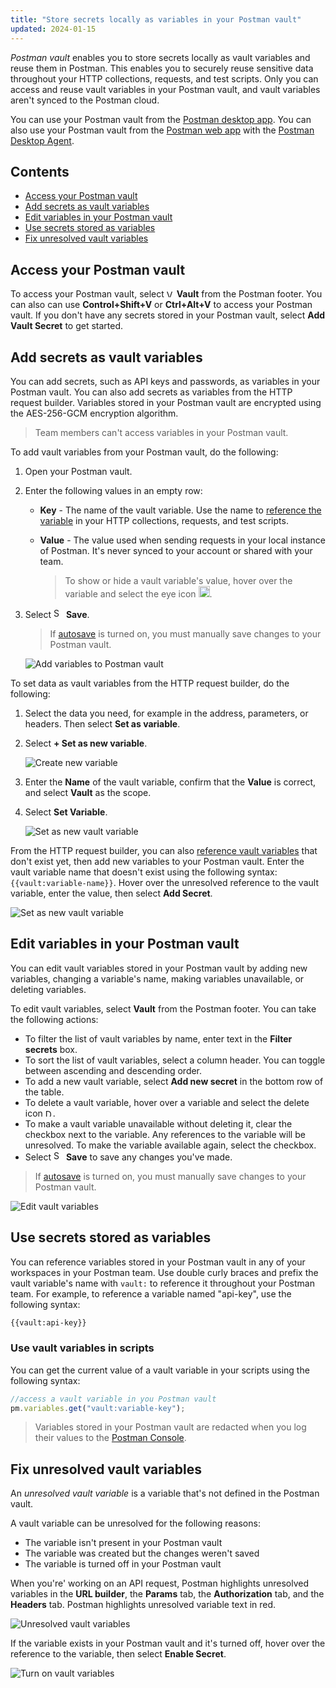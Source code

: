 ```yaml
---
title: "Store secrets locally as variables in your Postman vault"
updated: 2024-01-15
---
```


*Postman vault* enables you to store secrets locally as vault variables and reuse them in Postman. This enables you to securely reuse sensitive data throughout your HTTP collections, requests, and test scripts. Only you can access and reuse vault variables in your Postman vault, and vault variables aren't synced to the Postman cloud.

You can use your Postman vault from the [Postman desktop app](/docs/getting-started/installation/installation-and-updates/). You can also use your Postman vault from the [Postman web app](/docs/getting-started/installation/installation-and-updates/#use-the-postman-web-app) with the [Postman Desktop Agent](/docs/getting-started/basics/about-postman-agent/#the-postman-desktop-agent).

## Contents

* [Access your Postman vault](#access-your-postman-vault)
* [Add secrets as vault variables](#add-secrets-as-vault-variables)
* [Edit variables in your Postman vault](#edit-variables-in-your-postman-vault)
* [Use secrets stored as variables](#use-secrets-stored-as-variables)
* [Fix unresolved vault variables](#fix-unresolved-vault-variables)

## Access your Postman vault

To access your Postman vault, select <img alt="Vault icon" src="https://assets.postman.com/postman-docs/icons/icon-vault.jpg#icon" width="12px"> **Vault** from the Postman footer. You can also can use **Control+Shift+V** or **Ctrl+Alt+V** to access your Postman vault. If you don't have any secrets stored in your Postman vault, select **Add Vault Secret** to get started.

## Add secrets as vault variables

You can add secrets, such as API keys and passwords, as variables in your Postman vault. You can also add secrets as variables from the HTTP request builder. Variables stored in your Postman vault are encrypted using the AES-256-GCM encryption algorithm.

> Team members can't access variables in your Postman vault.

To add vault variables from your Postman vault, do the following:

1. Open your Postman vault.
1. Enter the following values in an empty row:

    * **Key** - The name of the vault variable. Use the name to [reference the variable](#use-secrets-stored-as-variables) in your HTTP collections, requests, and test scripts.
    * **Value** - The value used when sending requests in your local instance of Postman. It's never synced to your account or shared with your team.

        > To show or hide a vault variable's value, hover over the variable and select the eye icon <img alt="Unmask variable icon" src="https://assets.postman.com/postman-docs/icon-eye-crossed-out.jpg#icon" width="18px">.

    <!-- * **Domains** - The comma-separated list of domains you can send requests to with the vault variable. If a domain isn't in this list, you can't send the vault variable in your requests. By default, you can include vault variables in requests to any domain. To add domains, select **All** then enter your domains. -->

1. Select <img alt="Save icon" src="https://assets.postman.com/postman-docs/icon-save.jpg#icon" width="16px"> **Save**.

    > If [autosave](/docs/getting-started/installation/settings/#application) is turned on, you must manually save changes to your Postman vault.

    ![Add variables to Postman vault](https://assets.postman.com/postman-docs/v10/add-postman-vault-variables-v10-22.jpg)

To set data as vault variables from the HTTP request builder, do the following:

1. Select the data you need, for example in the address, parameters, or headers. Then select **Set as variable**.
1. Select **+ Set as new variable**.

    ![Create new variable](https://assets.postman.com/postman-docs/v10/set-data-as-new-vault-variable-v10-22.jpg)

1. Enter the **Name** of the vault variable, confirm that the **Value** is correct, and select **Vault** as the scope.
1. Select **Set Variable**.

    ![Set as new vault variable](https://assets.postman.com/postman-docs/v10/set-data-as-vault-variable-v10-22.jpg)

From the HTTP request builder, you can also [reference vault variables](#use-secrets-stored-as-variables) that don't exist yet, then add new variables to your Postman vault. Enter the vault variable name that doesn't exist using the following syntax: `{{vault:variable-name}}`. Hover over the unresolved reference to the vault variable, enter the value, then select **Add Secret**.

![Set as new vault variable](https://assets.postman.com/postman-docs/v10/reference-and-create-new-vault-variable-v10-22.jpg)

## Edit variables in your Postman vault

You can edit vault variables stored in your Postman vault by adding new variables, changing a variable's name, making variables unavailable, or deleting variables.

To edit vault variables, select **Vault** from the Postman footer. You can take the following actions:

* To filter the list of vault variables by name, enter text in the **Filter secrets** box.
* To sort the list of vault variables, select a column header. You can toggle between ascending and descending order.
* To add a new vault variable, select **Add new secret** in the bottom row of the table.
* To delete a vault variable, hover over a variable and select the delete icon <img alt="Delete link icon" src="https://assets.postman.com/postman-docs/icon-delete-v9.jpg#icon" width="12px" />.
* To make a vault variable unavailable without deleting it, clear the checkbox next to the variable. Any references to the variable will be unresolved. To make the variable available again, select the checkbox.
* Select <img alt="Save icon" src="https://assets.postman.com/postman-docs/icon-save.jpg#icon" width="16px"> **Save** to save any changes you've made.

> If [autosave](/docs/getting-started/installation/settings/#application) is turned on, you must manually save changes to your Postman vault.

![Edit vault variables](https://assets.postman.com/postman-docs/v10/edit-postman-vault-variables-v10-22.jpg)

## Use secrets stored as variables

You can reference variables stored in your Postman vault in any of your workspaces in your Postman team. Use double curly braces and prefix the vault variable's name with `vault:` to reference it throughout your Postman team. For example, to reference a variable named "api-key", use the following syntax:

```txt
{{vault:api-key}}
```

<!-- TODO: add screenshot -->

### Use vault variables in scripts

You can get the current value of a vault variable in your scripts using the following syntax:

```js
//access a vault variable in you Postman vault
pm.variables.get("vault:variable-key");
```

> Variables stored in your Postman vault are redacted when you log their values to the [Postman Console](/docs/sending-requests/troubleshooting-api-requests/).

## Fix unresolved vault variables

An *unresolved vault variable* is a variable that's not defined in the Postman vault.

A vault variable can be unresolved for the following reasons:

* The variable isn't present in your Postman vault
* The variable was created but the changes weren't saved
* The variable is turned off in your Postman vault

When you're' working on an API request, Postman highlights unresolved variables in the **URL builder**, the **Params** tab, the **Authorization** tab, and the **Headers** tab. Postman highlights unresolved variable text in red.

![Unresolved vault variables](https://assets.postman.com/postman-docs/v10/unresolved-postman-vault-variable-v10-22.jpg)

If the variable exists in your Postman vault and it's turned off, hover over the reference to the variable, then select **Enable Secret**.

![Turn on vault variables](https://assets.postman.com/postman-docs/v10/turn-on-postman-vault-variable-v10-22.jpg)
